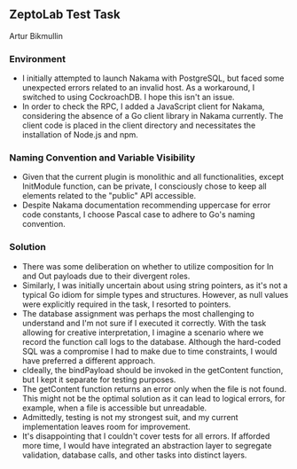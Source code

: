 ## ZeptoLab Test Task

Artur Bikmullin

### Environment
-  I initially attempted to launch Nakama with PostgreSQL, but faced some unexpected errors related to an invalid host. As a workaround, I switched to using CockroachDB. I hope this isn't an issue. 
- In order to check the RPC, I added a JavaScript client for Nakama, considering the absence of a Go client library in Nakama currently. The client code is placed in the client directory and necessitates the installation of Node.js and npm.

### Naming Convention and Variable Visibility
- Given that the current plugin is monolithic and all functionalities, except InitModule function, can be private, I consciously chose to keep all elements related to the "public" API accessible. 
- Despite Nakama documentation recommending uppercase for error code constants, I choose Pascal case to adhere to Go's naming convention.

### Solution
- There was some deliberation on whether to utilize composition for In and Out payloads due to their divergent roles.
- Similarly, I was initially uncertain about using string pointers, as it's not a typical Go idiom for simple types and structures. However, as null values were explicitly required in the task, I resorted to pointers.
- The database assignment was perhaps the most challenging to understand and I'm not sure if I executed it correctly. With the task allowing for creative interpretation, I imagine a scenario where we record the function call logs to the database. Although the hard-coded SQL was a compromise I had to make due to time constraints, I would have preferred a different approach.
- cIdeally, the bindPayload should be invoked in the getContent function, but I kept it separate for testing purposes.
- The getContent function returns an error only when the file is not found. This might not be the optimal solution as it can lead to logical errors, for example, when a file is accessible but unreadable.
- Admittedly, testing is not my strongest suit, and my current implementation leaves room for improvement.
- It's disappointing that I couldn't cover tests for all errors. If afforded more time, I would have integrated an abstraction layer to segregate validation, database calls, and other tasks into distinct layers.
